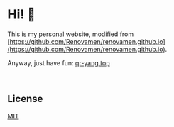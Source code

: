 # Hi! 🤔

This is my personal website, modified from [https://github.com/Renovamen/renovamen.github.io](https://github.com/Renovamen/renovamen.github.io).

Anyway, just have fun: [qr-yang.top](https://qr-yang.top)

&nbsp;

## License

[MIT](LICENSE)
